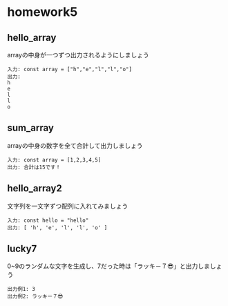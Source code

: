 # homework5
## hello_array
arrayの中身が一つずつ出力されるようにしましょう
```
入力: const array = ["h","e","l","l","o"]
出力:
h
e
l
l
o
```

## sum_array
arrayの中身の数字を全て合計して出力しましょう
```
入力: const array = [1,2,3,4,5]
出力: 合計は15です！
```

## hello_array2
文字列を一文字ずつ配列に入れてみましょう
```
入力: const hello = "hello"
出力: [ 'h', 'e', 'l', 'l', 'o' ]
```

## lucky7
0~9のランダムな文字を生成し、7だった時は「ラッキ－７😎」と出力しましょう
```
出力例1: 3
出力例2: ラッキー７😎
```

